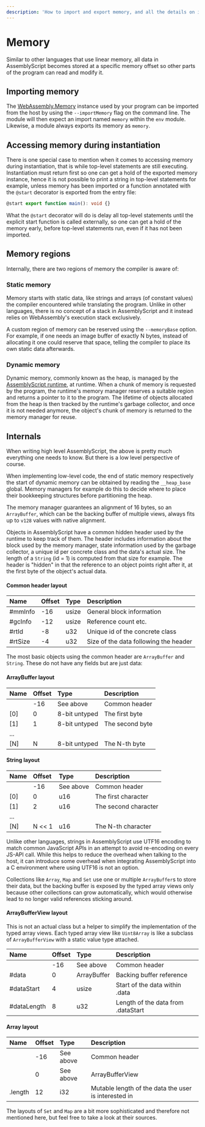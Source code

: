 ```yaml
---
description: 'How to import and export memory, and all the details on its layout.'
---
```


# Memory

Similar to other languages that use linear memory, all data in AssemblyScript becomes stored at a specific memory offset so other parts of the program can read and modify it.

## Importing memory

The [WebAssembly.Memory](https://developer.mozilla.org/en-US/docs/Web/JavaScript/Reference/Global_Objects/WebAssembly/Memory) instance used by your program can be imported from the host by using the `--importMemory` flag on the command line. The module will then expect an import named `memory` within the `env` module. Likewise, a module always exports its memory as `memory`.

## Accessing memory during instantiation

There is one special case to mention when it comes to accessing memory during instantiation, that is while top-level statements are still executing. Instantiation must return first so one can get a hold of the exported memory instance, hence it is not possible to print a string in top-level statements for example, unless memory has been imported or a function annotated with the `@start` decorator is exported from the entry file:

```typescript
@start export function main(): void {}
```

What the `@start` decorator will do is delay all top-level statements until the explicit start function is  called externally, so one can get a hold of the memory early, before top-level statements run, even if it has not been imported.

## Memory regions

Internally, there are two regions of memory the compiler is aware of:

### Static memory

Memory starts with static data, like strings and arrays \(of constant values\) the compiler encountered while translating the program. Unlike in other languages, there is no concept of a stack in AssemblyScript and it instead relies on WebAssembly's execution stack exclusively.

A custom region of memory can be reserved using the `--memoryBase` option. For example, if one needs an image buffer of exactly N bytes, instead of allocating it one could reserve that space, telling the compiler to place its own static data afterwards.

### Dynamic memory

Dynamic memory, commonly known as the heap, is managed by the [AssemblyScript runtime](runtime.md), at runtime. When a chunk of memory is requested by the program, the runtime's memory manager reserves a suitable region and returns a pointer to it to the program. The lifetime of objects allocated from the heap is then tracked by the runtime's garbage collector, and once it is not needed anymore, the object's chunk of memory is returned to the memory manager for reuse.

## Internals

When writing high level AssemblyScript, the above is pretty much everything one needs to know. But there is a low level perspective of course.

When implementing low-level code, the end of static memory respectively the start of dynamic memory can be obtained by reading the `__heap_base` global. Memory managers for example do this to decide where to place their bookkeeping structures before partitioning the heap.

The memory manager guarantees an alignment of 16 bytes, so an `ArrayBuffer`, which can be the backing buffer of multiple views, always fits up to `v128` values with native alignment.

Objects in AssemblyScript have a common hidden header used by the runtime to keep track of them. The header includes information about the block used by the memory manager, state information used by the garbage collector, a unique id per concrete class and the data's actual size. The length of a `String` \(id = 1\) is computed from that size for example. The header is "hidden" in that the reference to an object points right after it, at the first byte of the object's actual data.

#### Common header layout

| Name | Offset | Type | Description |
| :--- | :--- | :--- | :--- |
| \#mmInfo | -16 | usize | General block information |
| \#gcInfo | -12 | usize | Reference count etc. |
| \#rtId | -8 | u32 | Unique id of the concrete class |
| \#rtSize | -4 | u32 | Size of the data following the header |

The most basic objects using the common header are `ArrayBuffer` and `String`. These do not have any fields but are just data:

#### ArrayBuffer layout

| Name | Offset | Type | Description |
| :--- | :--- | :--- | :--- |
|  | -16 | See above | Common header |
| \[0\] | 0 | 8-bit untyped | The first byte |
| \[1\] | 1 | 8-bit untyped | The second byte |
| ... |  |  |  |
| \[N\] | N | 8-bit untyped | The N-th byte |

#### String layout

| Name | Offset | Type | Description |
| :--- | :--- | :--- | :--- |
|  | -16 | See above | Common header |
| \[0\] | 0 | u16 | The first character |
| \[1\] | 2 | u16 | The second character |
| ... |  |  |  |
| \[N\] | N &lt;&lt; 1 | u16 | The N-th character |

Unlike other languages, strings in AssemblyScript use UTF16 encoding to match common JavaScript APIs in an attempt to avoid re-encoding on every JS-API call. While this helps to reduce the overhead when talking to the host, it can introduce some overhead when integrating AssemblyScript into a C environment where using UTF16 is not an option.

Collections like `Array`, `Map` and `Set` use one or multiple `ArrayBuffer`s to store their data, but the backing buffer is exposed by the typed array views only because other collections can grow automatically, which would otherwise lead to no longer valid references sticking around.

#### ArrayBufferView layout

This is not an actual class but a helper to simplify the implementation of the typed array views. Each typed array view like `Uint8Array` is like a subclass of `ArrayBufferView` with a static value type attached.

| Name | Offset | Type | Description |
| :--- | :--- | :--- | :--- |
|  | -16 | See above | Common header |
| \#data | 0 | ArrayBuffer | Backing buffer reference |
| \#dataStart | 4 | usize | Start of the data within .data |
| \#dataLength | 8 | u32 | Length of the data from .dataStart |

#### Array layout

| Name | Offset | Type | Description |
| :--- | :--- | :--- | :--- |
|  | -16 | See above | Common header |
|  | 0 | See above | ArrayBufferView |
| .length | 12 | i32 | Mutable length of the data the user is interested in |

The layouts of `Set` and `Map` are a bit more sophisticated and therefore not mentioned here, but feel free to take a look at their sources.

